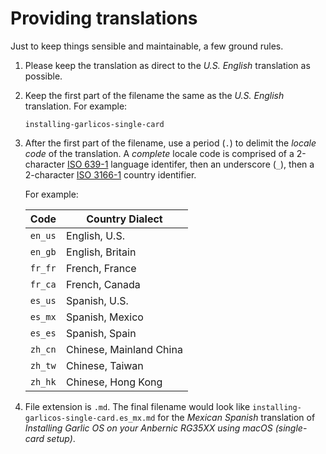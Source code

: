 # Providing translations

Just to keep things sensible and maintainable, a few ground rules.

1. Please keep the translation as direct to the _U.S. English_ translation as possible.

1. Keep the first part of the filename the same as the _U.S. English_ translation. For example:

    ```plain
    installing-garlicos-single-card
    ```

1. After the first part of the filename, use a period (`.`) to delimit the _locale code_ of the translation. A _complete_ locale code is comprised of a 2-character [ISO 639-1](https://en.wikipedia.org/wiki/List_of_ISO_639-1_codes) language identifer, then an underscore (`_`), then a 2-character [ISO 3166-1](https://en.wikipedia.org/wiki/ISO_3166-1#Current_codes) country identifier.

    For example:

    | Code    | Country Dialect         |
    |---------|-------------------------|
    | `en_us` | English, U.S.           |
    | `en_gb` | English, Britain        |
    | `fr_fr` | French, France          |
    | `fr_ca` | French, Canada          |
    | `es_us` | Spanish, U.S.           |
    | `es_mx` | Spanish, Mexico         |
    | `es_es` | Spanish, Spain          |
    | `zh_cn` | Chinese, Mainland China |
    | `zh_tw` | Chinese, Taiwan         |
    | `zh_hk` | Chinese, Hong Kong      |

1. File extension is `.md`. The final filename would look like `installing-garlicos-single-card.es_mx.md` for the _Mexican Spanish_ translation of _Installing Garlic OS on your Anbernic RG35XX using macOS (single-card setup)_.
